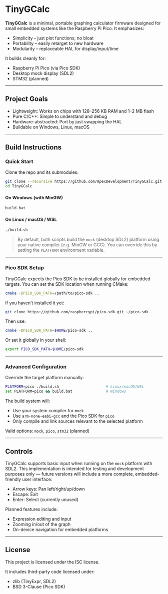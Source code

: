 # TinyGCalc

**TinyGCalc** is a minimal, portable graphing calculator firmware designed for small embedded systems like the Raspberry Pi Pico. It emphasizes:

- Simplicity – just plot functions; no bloat
- Portability – easily retarget to new hardware
- Modularity – replaceable HAL for display/input/time

It builds cleanly for:

- Raspberry Pi Pico (via Pico SDK)
- Desktop mock display (SDL2)
- STM32 (planned)

---

## Project Goals

- Lightweight: Works on chips with 128–256 KB RAM and 1–2 MB flash
- Pure C/C++: Simple to understand and debug
- Hardware-abstracted: Port by just swapping the HAL
- Buildable on Windows, Linux, macOS

---

## Build Instructions

### Quick Start

Clone the repo and its submodules:

```bash
git clone --recursive https://github.com/ApexDevelopment/TinyGCalc.git
cd TinyGCalc
```

#### On Windows (with MinGW)
```cmd
build.bat
```

#### On Linux / macOS / WSL
```bash
./build.sh
```

> By default, both scripts build the `mock` (desktop SDL2) platform using your native compiler (e.g. MinGW or GCC). You can override this by setting the `PLATFORM` environment variable.

---

### Pico SDK Setup

TinyGCalc expects the Pico SDK to be installed globally for embedded targets. You can set the SDK location when running CMake:

```bash
cmake -DPICO_SDK_PATH=/path/to/pico-sdk ..
```

If you haven’t installed it yet:

```bash
git clone https://github.com/raspberrypi/pico-sdk.git ~/pico-sdk
```

Then use:
```bash
cmake -DPICO_SDK_PATH=$HOME/pico-sdk ..
```

Or set it globally in your shell:
```bash
export PICO_SDK_PATH=$HOME/pico-sdk
```

---

### Advanced Configuration

Override the target platform manually:

```bash
PLATFORM=pico ./build.sh                     # Linux/macOS/WSL
set PLATFORM=pico && build.bat               # Windows
```

The build system will:
- Use your system compiler for `mock`
- Use `arm-none-eabi-gcc` and the Pico SDK for `pico`
- Only compile and link sources relevant to the selected platform

Valid options: `mock`, `pico`, `stm32` (planned)

---

## Controls

TinyGCalc supports basic input when running on the `mock` platform with SDL2. This implementation is intended for testing and development purposes only — future versions will include a more complete, embedded-friendly user interface:

- Arrow keys: Pan left/right/up/down
- Escape: Exit
- Enter: Select (currently unused)

Planned features include:

- Expression editing and input
- Zooming in/out of the graph
- On-device navigation for embedded platforms

---

## License

This project is licensed under the ISC license.

It includes third-party code licensed under:

- zlib (TinyExpr, SDL2)
- BSD 3-Clause (Pico SDK)
